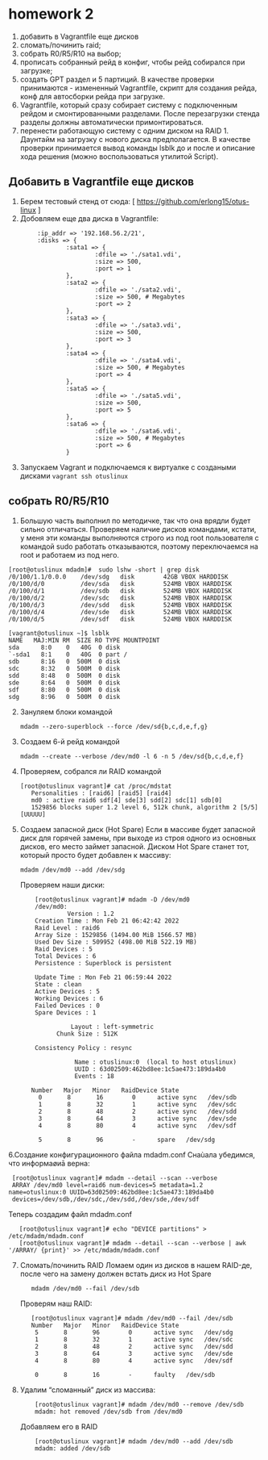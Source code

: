 # homework 2
1. добавить в Vagrantfile еще дисков
2. сломать/починить raid;
3. собрать R0/R5/R10 на выбор;
4. прописать собранный рейд в конфиг, чтобы рейд собирался при загрузке;
5. создать GPT раздел и 5 партиций. В качестве проверки принимаются - измененный Vagrantfile, скрипт для создания рейда, конф для автосборки рейда при загрузке.
6. Vagrantfile, который сразу собирает систему с подключенным рейдом и смонтированными разделами. После перезагрузки стенда разделы должны автоматически примонтироваться.
7. перенести работающую систему с одним диском на RAID 1. Даунтайм на загрузку с нового диска предполагается. В качестве проверки принимается вывод команды lsblk до и после и описание хода решения (можно воспользоваться утилитой Script).

## Добавить в Vagrantfile еще дисков

1. Берем тестовый стенд от сюда: [ https://github.com/erlong15/otus-linux ]
2. Добовляем еще два диска в Vagrantfile:
```  :box_name => "centos/7",
        :ip_addr => '192.168.56.2/21',
        :disks => {
                :sata1 => {
                        :dfile => './sata1.vdi',
                        :size => 500,
                        :port => 1
                },
                :sata2 => {
                        :dfile => './sata2.vdi',
                        :size => 500, # Megabytes
                        :port => 2
                },
                :sata3 => {
                        :dfile => './sata3.vdi',
                        :size => 500,
                        :port => 3
                },
                :sata4 => {
                        :dfile => './sata4.vdi',
                        :size => 500, # Megabytes
                        :port => 4
                },
                :sata5 => {
                        :dfile => './sata5.vdi',
                        :size => 500,
                        :port => 5
                },
                :sata6 => {
                        :dfile => './sata6.vdi',
                        :size => 500, # Megabytes
                        :port => 6
                }
```
3. Запускаем Vagrant и подключаемся к виртуалке с создаными дисками
   ``` vagrant ssh otuslinux ```
   
## собрать R0/R5/R10

1. Большую часть выполнил по методичке, так что она врядли будет сильно отличаться.
   Проверяем наличие дисков командами, кстати, у меня эти команды выполняются строго из под root пользователя
   с командой sudo работать отказываются, поэтому переключаемся на root и работаем из под него.
 ``` 
 [root@otuslinux mdadm]#  sudo lshw -short | grep disk
/0/100/1.1/0.0.0    /dev/sdg   disk        42GB VBOX HARDDISK
/0/100/d/0          /dev/sda   disk        524MB VBOX HARDDISK
/0/100/d/1          /dev/sdb   disk        524MB VBOX HARDDISK
/0/100/d/2          /dev/sdc   disk        524MB VBOX HARDDISK
/0/100/d/3          /dev/sdd   disk        524MB VBOX HARDDISK
/0/100/d/4          /dev/sde   disk        524MB VBOX HARDDISK
/0/100/d/5          /dev/sdf   disk        524MB VBOX HARDDISK 
```
```
[vagrant@otuslinux ~]$ lsblk
NAME   MAJ:MIN RM  SIZE RO TYPE MOUNTPOINT
sda      8:0    0   40G  0 disk
`-sda1   8:1    0   40G  0 part /
sdb      8:16   0  500M  0 disk
sdc      8:32   0  500M  0 disk
sdd      8:48   0  500M  0 disk
sde      8:64   0  500M  0 disk
sdf      8:80   0  500M  0 disk
sdg      8:96   0  500M  0 disk
```
2. Зануляем блоки командой 
   ```
   mdadm --zero-superblock --force /dev/sd{b,c,d,e,f,g}
   ```
3. Создаем 6-й рейд командой 
   ```
   mdadm --create --verbose /dev/md0 -l 6 -n 5 /dev/sd{b,c,d,e,f}
   ```
4. Проверяем, собрался ли RAID командой 
   ```
   [root@otuslinux vagrant]# cat /proc/mdstat
      Personalities : [raid6] [raid5] [raid4]
      md0 : active raid6 sdf[4] sde[3] sdd[2] sdc[1] sdb[0]
      1529856 blocks super 1.2 level 6, 512k chunk, algorithm 2 [5/5] [UUUUU]
   ```
5. Создаем запасной диск (Hot Spare)
   Если в массиве будет запасной диск для горячей замены, при выходе из строя одного из основных дисков, его место займет запасной.
   Диском Hot Spare станет тот, который просто будет добавлен к массиву:
   ```
   mdadm /dev/md0 --add /dev/sdg
   ```
   Проверяем наши диски:
      ```
          [root@otuslinux vagrant]# mdadm -D /dev/md0
          /dev/md0:
                   Version : 1.2
          Creation Time : Mon Feb 21 06:42:42 2022
          Raid Level : raid6
          Array Size : 1529856 (1494.00 MiB 1566.57 MB)
          Used Dev Size : 509952 (498.00 MiB 522.19 MB)
          Raid Devices : 5
          Total Devices : 6
          Persistence : Superblock is persistent

          Update Time : Mon Feb 21 06:59:44 2022
          State : clean
          Active Devices : 5
          Working Devices : 6
          Failed Devices : 0
          Spare Devices : 1

                    Layout : left-symmetric
                Chunk Size : 512K

          Consistency Policy : resync

                     Name : otuslinux:0  (local to host otuslinux)
                     UUID : 63d02509:462bd8ee:1c5ae473:189da4b0
                     Events : 18

         Number   Major   Minor   RaidDevice State
           0       8       16        0      active sync   /dev/sdb
           1       8       32        1      active sync   /dev/sdc
           2       8       48        2      active sync   /dev/sdd
           3       8       64        3      active sync   /dev/sde
           4       8       80        4      active sync   /dev/sdf

           5       8       96        -      spare   /dev/sdg
     ```   
6.Создание конфигурационного файла mdadm.conf
  Снаùала убедимся, что информаøиā верна:
  ```
   [root@otuslinux vagrant]# mdadm --detail --scan --verbose
   ARRAY /dev/md0 level=raid6 num-devices=5 metadata=1.2 name=otuslinux:0 UUID=63d02509:462bd8ee:1c5ae473:189da4b0
   devices=/dev/sdb,/dev/sdc,/dev/sdd,/dev/sde,/dev/sdf
  ```
 Теперь создадим файл mdadm.conf
 ```
    [root@otuslinux vagrant]# echo "DEVICE partitions" > /etc/mdadm/mdadm.conf
    [root@otuslinux vagrant]# mdadm --detail --scan --verbose | awk '/ARRAY/ {print}' >> /etc/mdadm/mdadm.conf
 ```
7. Сломать/починить RAID
   Ломаем один из дисков в нашем RAID-де, после чего на замену должен встать диск из Hot Spare
   ```
      mdadm /dev/md0 --fail /dev/sdb
   ```
   Проверям наш RAID:
   ```
      [root@otuslinux vagrant]# mdadm /dev/md0 --fail /dev/sdb
      Number   Major   Minor   RaidDevice State
       5       8       96        0      active sync   /dev/sdg
       1       8       32        1      active sync   /dev/sdc
       2       8       48        2      active sync   /dev/sdd
       3       8       64        3      active sync   /dev/sde
       4       8       80        4      active sync   /dev/sdf

       0       8       16        -      faulty   /dev/sdb
   ```
8. Удалим “сломанный” диск из массива:
   ````
       [root@otuslinux vagrant]# mdadm /dev/md0 --remove /dev/sdb
       mdadm: hot removed /dev/sdb from /dev/md0
   ````
   Добавляем его в RAID
   ````
       [root@otuslinux vagrant]# mdadm /dev/md0 --add /dev/sdb
       mdadm: added /dev/sdb
   ````
